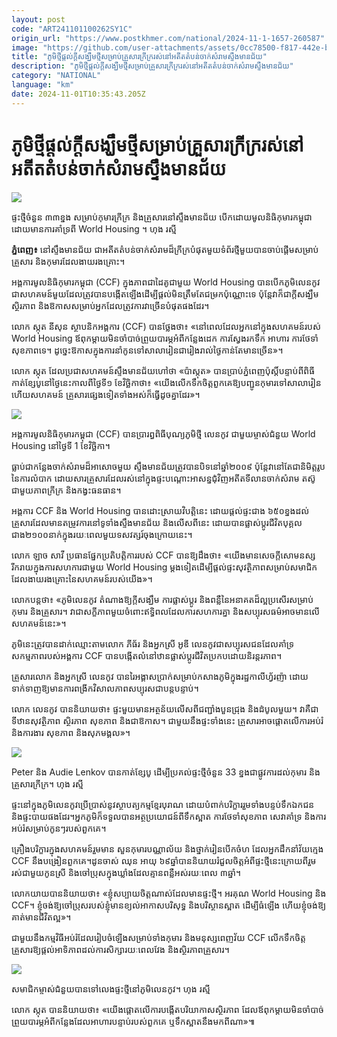```yaml
---
layout: post
code: "ART241101100262SY1C"
origin_url: "https://www.postkhmer.com/national/2024-11-1-1657-260587"
image: "https://github.com/user-attachments/assets/0cc78500-f817-442e-b81b-186d1e5b3be4"
title: "ភូមិ​ថ្មី​ផ្តល់ក្ដីសង្ឃឹម​​ថ្មី​សម្រាប់​គ្រួសារ​ក្រីក្រ​រស់នៅ​អតីត​តំបន់​ចាក់​សំរាម​ស្ទឹងមានជ័យ​​"
description: "​​ភូមិ​ថ្មី​ផ្តល់ក្ដីសង្ឃឹម​​ថ្មី​សម្រាប់​គ្រួសារ​ក្រីក្រ​រស់នៅ​អតីត​តំបន់​ចាក់​សំរាម​ស្ទឹងមានជ័យ​​​"
category: "NATIONAL"
language: "km"
date: 2024-11-01T10:35:43.205Z
---
```


# ភូមិ​ថ្មី​ផ្តល់ក្ដីសង្ឃឹម​​ថ្មី​សម្រាប់​គ្រួសារ​ក្រីក្រ​រស់នៅ​អតីត​តំបន់​ចាក់​សំរាម​ស្ទឹងមានជ័យ​​

![](https://github.com/user-attachments/assets/9deddf30-0765-4751-bbc3-c6293535dc70)

ផ្ទះថ្មីចំនួន ៣៣ខ្នង សម្រាប់កុមារក្រីក្រ និងគ្រួសារនៅស្ទឹងមានជ័យ បើកដោយមូលនិធិកុមារកម្ពុជា ដោយមានការគាំទ្រពី World Housing ។ ហុង រស្មី

**ភ្នំពេញ៖** នៅ​​​ស្ទឹងមានជ័យ ​ជាអតីត​​តំបន់ចាក់សំរាម​ដ៏​​ក្រីក្រ​បំផុត​មួយ​ ទំព័រ​ថ្មី​មួយ​បានចាប់ផ្តើម​សម្រាប់​គ្រួសារ និង​កុមារ​ដែល​ងាយ​រងគ្រោះ​។​

​អង្គការ​មូលនិធិ​កុមារ​កម្ពុជា (CCF) ក្នុង​ភាពជា​ដៃគូ​ជាមួយ World Housing បាន​បើក​ភូមិលេន​កូវ​​ ជា​សហគមន៍​មួយ​ដែល​ត្រូវបាន​បង្កើតឡើង​ដើម្បី​ផ្តល់​មិន​ត្រឹម​តែ​ជម្រក​​​ប៉ុណ្ណោះ​ទេ ប៉ុន្តែ​វា​ក៏​ជា​ក្តីសង្ឃឹម ស្ថិរភាព និង​ឱកាស​សម្រាប់​អ្នក​ដែល​ត្រូវការ​វា​ច្រើន​បំផុត​ផងដែរ​។​

លោក ស្កុត នីសុន ស្ថាបនិក​អង្គការ (CCF) បាន​ថ្លែងថា​៖ «​​នៅពេលដែល​អ្នក​នៅក្នុង​សហគមន៍របស់​ World Housing ​​ឪពុកម្តាយ​មិនចាំបាច់​ព្រួយបារម្ភ​អំពី​កន្លែងដេក ការស្វែងរក​ទឹក អាហារ ការថែទាំ​សុខភាពទេ​។ ដូច្នេះឱកាស​ក្នុង​​ការនាំ​កូន​ទៅ​សាលារៀន​ជា​រៀងរាល់ថ្ងៃ​​កាន់តែ​មាន​ច្រើន​»​។ ​

​លោក ស្កុត ដែល​ប្រជាសហគមន៍​ស្ទឹងមានជ័យ​ហៅថា «​ប៉ា​ស្កុត» បាន​ប្រាប់​ភ្នំពេញ​ប៉ុស្តិ៍​បន្ទាប់ពី​ពិធី​កាត់​ខ្សែបូ​នៅថ្ងៃនេះ​កាលពី​ថ្ងៃទី១ ខែវិច្ឆិកា​ថា៖ «​យើង​លើកទឹកចិត្ត​ពួកគេ​ឱ្យ​បញ្ជូន​កុមារ​ទៅ​សាលារៀន ហើយ​សហគមន៍ គ្រួសារ​ផ្សេងទៀត​ទាំងអស់​ក៏​ធ្វើ​ដូចគ្នា​ដែរ​»។​

![](https://github.com/user-attachments/assets/d64c5250-e9a1-4ae5-946b-880169bb23a3)

អង្គការមូលនិធិកុមារកម្ពុជា (CCF) បានប្រារព្ធពិធីបុណ្យភូមិថ្មី លេនកូវ ជាមួយម្ចាស់ជំនួយ World Housing នៅថ្ងៃទី 1 ខែវិច្ឆិកា។

​ធ្លាប់ជា​កន្លែង​ចាក់សំរាម​ដ៏អាសោច​​មួយ ស្ទឹងមានជ័យត្រូវ​​បាន​បិទ​នៅ​ឆ្នាំ​២០០៩ ប៉ុន្តែ​វា​នៅតែ​ជា​និមិត្តរូប​នៃ​ការលំបាក ដោយសារ​គ្រួសារ​ដែល​រស់នៅ​ក្នុងផ្ទះ​បណ្តោះអាសន្ន​ជុំវិញ​អតីត​ទីលាន​ចាក់សំរាម តស៊ូ​ជាមួយ​ភាពក្រីក្រ និង​កង្វះ​ធនធាន​។​

អង្គការ CCF និង World Housing បាន​​ដោះស្រាយ​វិបត្តិ​នេះ ដោយ​ផ្តល់​ផ្ទះ​ជាង ៦៥០​ ខ្នង​ដល់​គ្រួសារ​ដែលមាន​តម្រូវការ​នៅ​ទូទាំង​ស្ទឹងមានជ័យ និង​លើសពីនេះ ដោយបាន​ផ្លាស់​ប្តូរជីវិត​បុ​គ្គល​ជាង២១០០​នាក់​​ក្នុង​រយៈពេល​មួយ​ទសវត្សរ៍​ចុងក្រោយ​នេះ​។​

​លោក ឡា​ច សា​វី ប្រធាន​ផ្នែក​ប្រតិបត្តិការ​របស់ CCF បាន​ឱ្យដឹង​ថា៖ «​យើង​មាន​សេចក្តីសោមនស្ស​រីករាយ​ក្នុងការ​សហការ​ជាមួយ World Housing ម្តងទៀត​ដើម្បី​ផ្តល់​ផ្ទះ​សុវត្ថិភាព​សម្រាប់​សមាជិក​ដែល​ងាយ​រងគ្រោះ​នៃ​សហគមន៍​របស់​យើង»។​

លោក​បន្ដថា​៖ «​ភូមិលេនកូវ តំណាងឱ្យ​ក្តីសង្ឃឹម ការផ្លាស់ប្តូរ និង​ពន្លឺ​នៃ​​អនាគត​ដ៏​ល្អប្រសើរ​សម្រាប់​កុមារ និង​គ្រួសារ​។ វា​ជា​សក្ខីភាព​មួយ​ចំពោះ​ឥទ្ធិពល​ដែល​ការសហការ​គ្នា ​និង​សប្បុរសធម៌​អាចមាន​លើ​សហគមន៍នេះ​​»​។​

​ភូមិ​នេះ​ត្រូវបាន​ដាក់ឈ្មោះ​តាមលោក ភីធ័រ និងអ្នកស្រី អូឌី លេនកូវ​​ ជា​សប្បុរសជន​ដែល​គាំទ្រ​សកម្មភាព​របស់​អង្គការ​ CCF បាន​បង្កើត​លំនៅឋាន​​ផ្លាស់​ប្តូរជីវិត​ប្រកបដោយ​និរន្តរភាព​។​

​គ្រួសារលោក និង​អ្នកស្រី លេនកូវ​ បាន​រៃអង្គាសប្រាក់​សម្រាប់កសាង​​ភូមិ​​​ក្នុង​រដ្ឋ​កាលីហ្វ័រ​ញ៉ា ដោយ​ទាក់ទាញ​​ឱ្យ​មាន​ការ​ពង្រីក​វិសាល​ភាព​សប្បុរស​ជាបន្ដ​បន្ទាប់​​។​

លោក លេនកូវ បាន​និយាយថា​៖ ​ផ្ទះមួយ​មាន​អត្ថន័យ​លើស​ពី​​​ជញ្ជាំង​បួនជ្រុង​ និង​ដំបូលមួយ​​។ វា​គឺជាទីឋាន​​សុវត្ថិភាព ​​ស្ថិរភាព ​​សុខភាព និង​​ជា​ឱកាស។ ​​ជាមួយនឹង​ផ្ទះ​ទាំងនេះ គ្រួសារ​អាច​ផ្តោតលើ​ការអប់រំ និង​ការងារ សុខភាព និង​សុភមង្គល​»​។​

![](https://pppkhmer.sgp1.cdn.digitaloceanspaces.com/image/main/202411/1_11_2024_12.jpg)

Peter និង Audie Lenkov បានកាត់ខ្សែបូ ដើម្បីប្រគល់ផ្ទះថ្មីចំនួន 33 ខ្នងជាផ្លូវការដល់កុមារ និងគ្រួសារក្រីក្រ។ ហុង រស្មី

​ផ្ទះ​នៅក្នុង​ភូមិ​លេន​កូវប្រើ​ប្រាស់​​នូវ​ស្ថាបត្យកម្ម​ខ្មែរ​បុរាណ ដោយ​បំពាក់​​បរិក្ខារ​​ រួមទាំង​បន្ទប់ទឹក​ឯកជន និង​ផ្ទះបាយ​ផងដែរ​។​អ្នកភូមិ​​ក៏​ទទួលបាន​អត្ថប្រយោជន៍​ពី​ទឹកស្អាត ការថែទាំ​សុខភាព សេវា​គាំទ្រ និង​ការអប់រំ​សម្រាប់​កូនៗ​របស់​ពួកគេ​។​

​គ្រឿង​បរិក្ខារ​ក្នុង​សហគមន៍​​រួមមាន សួន​កុមារ​បណ្ណាល័យ និង​ថ្នាក់រៀន​បើកចំហ ដែល​អ្នកដឹកនាំ​វ័យក្មេង CCF នឹង​បង្រៀន​ពួកគេ​។​ដូន​ចាស់ ឈុន​ អាយុ ៦៩​ឆ្នាំ​បាន​និយាយ​រំជួលចិត្ត​អំពី​ផ្ទះ​ថ្មី​នេះ​​ ក្រោយ​ពី​រួម​រស់​ជាមួយ​កូន​ស្រី និង​ចៅ​ប្រុស​ក្នុង​ឃ្លាំង​ដែល​គ្មាន​ពន្លឺ​អស់​រយៈ​ពេល ៣​ឆ្នាំ​។

លោក​យាយ​បាន​និយាយថា​​៖ «​ខ្ញុំ​សប្បាយចិត្ត​ណាស់​ដែលមាន​ផ្ទះ​ថ្មី​។ អរគុណ World Housing និង CCF​។ ​ខ្ញុំ​ចង់ឱ្យ​ចៅប្រុស​របស់ខ្ញុំ​មាន​ខ្យល់អាកាស​បរិសុទ្ធ និង​បរិស្ថាន​ស្អាត ដើម្បី​ធំ​ឡើង ហើយ​​ខ្ញុំ​ចង់ឱ្យ​គាត់​មានជីវិត​ល្អ​»​។​

​ជាមួយនឹង​កម្មវិធី​អប់រំ​ដែល​រៀបចំឡើង​សម្រាប់​ទាំង​កុមារ និង​មនុស្សពេញវ័យ CCF លើកទឹកចិត្ត​គ្រួសារ​ឱ្យ​ផ្តល់​អាទិភាព​ដល់​ការសិក្សា​​រយៈពេល​វែង និង​ស្ថិរភាព​គ្រួសារ​។​

![](https://pppkhmer.sgp1.cdn.digitaloceanspaces.com/image/main/202411/1_11_2024_15.jpg)

សមាជិកម្ចាស់ជំនួយបានទៅលេងផ្ទះថ្មីនៅភូមិលេនកូវ។ ហុង រស្មី

លោក ស្កុត​ បាន​និយាយថា៖ «​​យើង​ផ្តោតលើ​ការបង្កើត​បរិយាកាស​ស្ថិរភាព ដែល​ឪពុកម្តាយ​មិនចាំបាច់​ព្រួយបារម្ភ​អំពី​កន្លែង​ដែល​អាហារ​បន្ទាប់​របស់​ពួកគេ ឬ​ទឹកស្អាត​នឹង​មកពីណា​​»៕